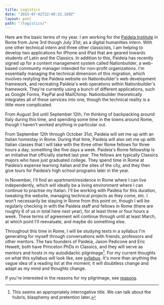 ```yaml
---
title: Logistics
date: "2015-07-02T22:40:32.169Z"
layout: post
path: "/logistics/"
---
```


Here are the basic terms of my year. I am working for the [Paideia Institute](https://www.paideiainstitute.org) in Rome from June 3rd though July 31st, as a digital humanities intern. With one other technical intern and three other classicists, I am helping to develop two applications for iPhone and iPad that are geared towards students of Latin and the Classics. In addition to this, Paideia has recently signed up for a content management system called Nationbuilder, a web-based community manager intended for non-profit organizations. I'm essentially managing the technical dimension of this migration, which involves restyling the Paideia website on Nationbuilder's web development framework, and recreating Paideia's web operations within Nationbuilder's framework. They're currently using a bunch of different applications, such as Google Forms, PayPal and MailChimp. Nationbuilder theoretically integrates all of these services into one, though the technical reality is a little more complicated.

From August 3rd until September 12th, I’m thinking of backpacking around Italy during this time, and spending some time in the towns around Rome, though I haven’t worked anything in particular out.

From September 12th through October 31st, Paideia will set me up with an Italian homestay in Rome. During that time, Paideia will also set me up with Italian classes that I will take with the three other Rome fellows for three hours a day, something like five days a week. Paideia's Rome fellowship is an initiative that officially started last year. The fellows  are typically Classics majors who have just graduated college. They spend time in Rome at Paideia’s expense learning Italian and the sites of the city, and they then give tours for Paideia’s high school programs later in the year.

In November, I'll find an apartment/residence in Rome where I can live independently, which will ideally be a living environment where I can continue to practise my Italian. I'll be working with Paideia for this duration, tweaking the website, managing technical projects as they come, etc. I won’t necessarily be staying in Rome from this point on, though I will be regularly checking in with the Paideia staff and fellows in Rome (there are roughly 6 of us in total here next year), for at least three or four hours a week. These terms of agreement will continue through until at least March, at which point I'll reevaluate, and maybe do something else.

Throughout this time in Rome, I will be studying texts in a syllabus I'm generating for myself through conversations with friends, professors and other mentors. The two founders of Paideia, Jason Pedicone and Eric Hewett, both have Princeton PhDs in Classics, and they will serve as mentors and hosts in my autodidactic pilgrimage[^1]. For my current thoughts on what this syllabus will look like, see [syllabus](/blog/syllabus). It's more than anything the vague idea of a reading list at the moment; it will doubtless change and adapt as my mind and thoughts change.

If you're interested in the reasons for my pilgrimage, see [reasons](/blog/reasons).

[^1]: This seems an appropriately interrogative title. We can talk about the hubris, blasphemy and pretention later.
